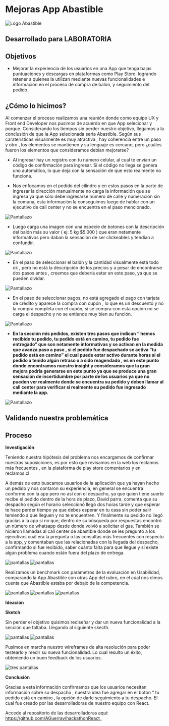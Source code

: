 # Mejoras App Abastible

![Logo Abastible](assets/Logo-abastible.jpg)

## Desarrollado para LABORATORIA

## Objetivos

- Mejorar la experiencia de los usuarios en una App que tenga bajas puntuaciones y descargas en plataformas como Play Store. logrando retener a quienes la utilizan mediante nuevas funcionalidades e información en el proceso de compra de balón, y seguimiento del pedido.

## ¿Cómo lo hicimos?

Al comenzar el proceso realizamos una reunión donde como equipo UX y Front end Developer nos pusimos de acuerdo en que App selecionar y porque. Considerando los tiempos sin perder nuestro objetivo, llegamos a la conclusión de que la App selecionada seria Abastible.
Según sus caraterísticas visualmente es muy atractiva , hay coherencia entre un paso y otro , los elementos se mantienen y su lenguaje es cercano, pero ¿cuáles fueron los elementos que consideramos debían mejorarse?

- Al ingresar hay un registro con tu número celular, al cual te envían un código de confirmación para ingresar. Si el código no llega se genera uno automático, lo que deja con la sensación de que esto realmente no funciona.

- Nos enfocamos en el pedido del cilindro y en estos pasos en la parte de ingresar la dirección manualmente no carga la información que se ingresa ya que sólo debe ingresarse número de calle y numeración sin la comuna, esta información la conseguimos luego de hablar con un ejecutivo de call center y no se encuentra en el paso mencionado.


![Pantallazo](assets/pantallazo-1.png)

- Luego carga una imagen con una especie de botones con la descripción del balón más su valor ( ej: 5 kg $5.000 ) que eran netamente informativos pero daban la sensación de ser clickeables y tendían a confundir.

![Pantallazo](assets/pantallazo-2.png)

- En el paso de seleccionar el balón y la cantidad visualmente está todo ok , pero no está la descripción de los precios y a pesar de encontrarse dos pasos antes , creemos que debería estar en este paso, ya que se pueden olvidar.

![Pantallazo](assets/balones.png)

- En el paso de seleccionar pagos, no está agregado el pago con tarjeta de crédito y aparece la compra con cupón , lo que es un descuento y no la compra completa con el cupón, si se compra con esta opción no se carga el despacho y no se entiende muy bien su función.

![Pantallazo](assets/pantallazo-3.jpeg)

- **En la sección mis pedidos, existen tres pasos que indican “ hemos recibido tu pedido, tu pedido está en camino, tu pedido fue entregado” que son netamente informativas y se activan en la medida que avanza paso a paso , si el pedido fue despachado se activa “tu pedido está en camino” el cual puede estar activo durante horas si el pedido a tenido algún retraso o a sido reagendado , es en este punto donde encontramos nuestro insight y consideramos que la gran mejora podría generarse en este punto ya que se produce una gran sensación de incertidumbre por parte de los usuarios ya que no pueden ver realmente donde se encuentra su pedido y deben llamar al call center para verificar si realmente su pedido fue ingresado mediante la app.**

![Pantallazo](assets/pantallazo-4.png)

## Validando nuestra problemática

## Proceso

**Investigación**

Teniendo nuestra hipótesis del problema nos encargamos de confirmar nuestras suposiciones, es por esto que revisamos en la web los reclamos más frecuentes , en la plataforma de play store comentarios y en reclamos.cl

A demás de esto buscamos usuarios de la aplicación que ya hayan hecho un pedido
y nos contaron su experiencia, en general se encuentra conforme con la app pero no así con el despacho, ya que quien tiene suerte recibe el pedido dentro de la hora de plazo, David parra, comenta que su despacho según el horario seleccionó llegó dos horas tarde y que esperar te hace perder tiempo ya que debes esperar en tu casa sin poder salir temiendo a que lleguen y no te encuentren. Y finalmente su pedido no llegó gracias a la app si no que, dentro de su búsqueda por respuestas encontró un número de whatsapp desde donde volvió a solicitar el gas.
También se hicieron llamadas al call center de abastible donde se les preguntó a los ejecutivos cuál era la pregunta o las consultas más frecuentes con respecto a  la app, y comentaban que las relacionadas con la llegada del despacho, confirmando si fue recibido, saber cuánto falta para que llegue y si existe algún problema  cuando están fuera del plazo de entrega.

![pantallas](assets/reclamo1.jpg)
![pantallas](assets/reclamo2.jpg)

Realizamos un benchmark con parámetros de la evaluación en Usabilidad, comparando la App Abastible con otras App del rubro, en el cúal nos dimos cuenta que Abastible estaba por debajo de la competencia.

![pantallas](assets/benchmark1.png)
![pantallas](assets/benchmark2.png)
![pantallas](assets/benchmark3.png)

**Ideación**

**Sketch**

Sin perder el objetivo quisimos rediseñar y dar un nueva funcionalidad a la sección que faltaba. Llegando al siguiente skecth.

![pantallas](assets/sketch1.jpg)
![pantallas](assets/sketch2.jpg)


Pusimos en marcha nuestro wireframes de alta resolución para poder testearlo y medir su nueva funcionalidad. Lo cual resulto un éxito, obteniendo un buen feedback de los usuarios.

![tres pantallas](assets/sofi.jpg)

**Conclusión**

Gracias a esta información confirmamos que los usuarios necesitan información sobre su despacho , nuestra idea fue agregar en el botón  “ tu pedido está en camino , la opción de darle seguimiento a tu despacho. El cual fue creado por las desarrolladoras de nuestro equipo con React.

Accede al repositorio de las desarrolladoras aquí: https://github.com/AGuerrav/hackathonReact_
